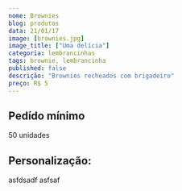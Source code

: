```yaml
---
nome: Brownies
blog: produtos
data: 21/01/17
image: [brownies.jpg]
image_title: ["Uma delícia"]
categoria: lembrancinhas
tags: brownie, lembrancinha
published: false
descrição: "Brownies recheados com brigadeiro"
preço: R$ 5
---
```


## Pedído mínimo
50 unidades

## Personalização:
asfdsadf
asfsaf
